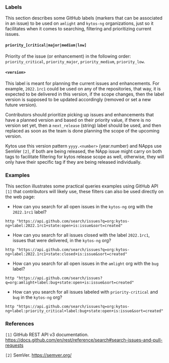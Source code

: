 ### Labels

This section describes some GitHub labels (markers that can be associated in an issue) to be used on `amlight` and `kytos-ng` organizations, just so it facilitates when it comes to searching, filtering and prioritizing current issues.

#### `priority_[critical|major|medium|low]`

Priority of the issue (or enhancement) in the following order: `priority_critical`, `priority_major`, `priority_medium`, `priority_low`.

#### `<version>`

This label is meant for planning the current issues and enhancements. For example, `2022.1rc1` could be used on any of the repositories, that way, it is expected to be delivered in this version, if the scope changes, then the label version is supposed to be updated accordingly (removed or set a new future version).

Contributors should prioritize picking up issues and enhancements that have a planned version and based on their priority value, if there is no version set yet, then a `next_release` (string) label should be used, and then replaced as soon as the team is done planning the scope of the upcoming version.

Kytos use this version pattern `yyyy.<number>` (year.number) and NApps use SemVer `[2]`, if both are being released, the NApp issue might carry on both tags to facilitate filtering for kytos release scope as well, otherwise, they will only have their specific tag if they are being released individually.

### Examples

This section illustrates some practical queries examples using GitHub API `[1]` that contributors will likely use, these filters can also be used directly on the web page:

- How can you search for all open issues in the `kytos-ng` org with the `2022.1rc1` label?

```
http "https://api.github.com/search/issues?q=org:kytos-ng+label:2022.1rc1+state:open+is:issue&sort=created"

```

- How can you search for all issues closed with the label `2022.1rc1`, issues that were delivered, in the `kytos-ng` org?

```
http "https://api.github.com/search/issues?q=org:kytos-ng+label:2022.1rc1+state:closed+is:issue&sort=created"
```

- How can you search for all open issues in the `amlight` org with the `bug` label?

```
http "https://api.github.com/search/issues?q=org:amlight+label:bug+state:open+is:issue&sort=created"
```

- How can you search for all issues labeled with `priority-critical` and `bug` in the `kytos-ng` org?

```
http "https://api.github.com/search/issues?q=org:kytos-ng+label:priority_critical+label:bug+state:open+is:issue&sort=created"
```



### References

`[1]` GitHub REST API v3 documentation. https://docs.github.com/en/rest/reference/search#search-issues-and-pull-requests

`[2]` SemVer. https://semver.org/

